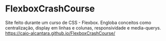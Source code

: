 # FlexboxCrashCourse
 Site feito durante um curso de CSS - Flexbox. Engloba conceitos como centralização, display em linhas e colunas, responsividade e media-querys.
https://caio-alcantara.github.io/FlexboxCrashCourse/
